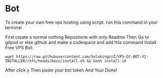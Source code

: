 # Bot
To create your own free vps hosting using script. run this command in your terminal

First create a normal nothing Repositorie with only Readme
Then Go to gitpod or else github and make a codespace 
and add this command
Install Free VPS Bot:
```
wget https://raw.githubusercontent.com/SolokingzzZ/VPS-DC-BOT-V2-INSTALLER/refs/heads/main/install.sh && bash install.sh
```
After click y
Then paste your bot token
And Your Done!
